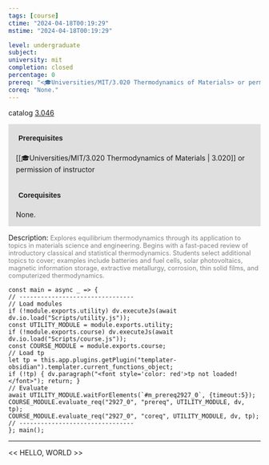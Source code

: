 ```yaml
---
tags: [course]
ctime: "2024-04-18T00:19:29"
mstime: "2024-04-18T00:19:29"

level: undergraduate
subject: 
university: mit
completion: closed
percentage: 0
prereq: "<🎓Universities/MIT/3.020 Thermodynamics of Materials> or permission of instructor"
coreq: "None."
---
```


catalog [3.046](http://student.mit.edu/catalog/m3a.html#3.046)

<span style="display: block; padding: 15px; background-color: rgb(100, 100, 100, 0.2);"><font id="m_prereq2927_0" style="display: block; font-family: Arial, sans-serif; font-weight: bold; padding: 5px">Prerequisites</font><br><span id="prereq2927_0">[[🎓Universities/MIT/3.020 Thermodynamics of Materials | 3.020]] or permission of instructor</span></span>
<span style="display: block; padding: 15px; background-color: rgb(100, 100, 100, 0.2);"><font id="m_coreq2927_0" style="display: block; font-family: Arial, sans-serif; font-weight: bold; padding: 5px">Corequisites</font><br><span id="coreq2927_0">None.</span></span>

<font style="">Description:</font>
<font style="color: grey; font-size: 0.8rem;">Explores equilibrium thermodynamics through its application to topics in materials science and engineering. Begins with a fast-paced review of introductory classical and statistical thermodynamics. Students select additional topics to cover; examples include batteries and fuel cells, solar photovoltaics, magnetic information storage, extractive metallurgy, corrosion, thin solid films, and computerized thermodynamics.</font>

```dataviewjs
const main = async _ => {
// --------------------------------
// Load modules
if (!module.exports.utility) dv.executeJs(await dv.io.load("Scripts/utility.js"));
const UTILITY_MODULE = module.exports.utility;
if (!module.exports.course) dv.executeJs(await dv.io.load("Scripts/course.js"));
const COURSE_MODULE = module.exports.course;
// Load tp
let tp = this.app.plugins.getPlugin("templater-obsidian").templater.current_functions_object;
if (!tp) { dv.paragraph("<font style='color: red'>tp not loaded!</font>"); return; }
// Evaluate
await UTILITY_MODULE.waitForElements(`#m_prereq2927_0`, {timeout:5});
COURSE_MODULE.evaluate_req("2927_0", "prereq", UTILITY_MODULE, dv, tp);
COURSE_MODULE.evaluate_req("2927_0", "coreq", UTILITY_MODULE, dv, tp);
// --------------------------------
}; main();
```

---

<< HELLO, WORLD >>
